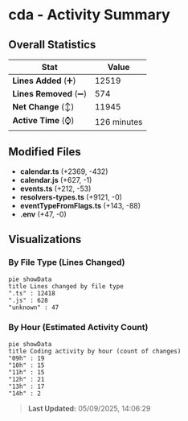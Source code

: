 # cda - Activity Summary 

## Overall Statistics

| Stat                   | Value                                                             |
| ---------------------- | ----------------------------------------------------------------- |
| **Lines Added** (➕)   | 12519                                          |
| **Lines Removed** (➖) | 574                                        |
| **Net Change** (↕)    | 11945                |
| **Active Time** (⌚)   | 126 minutes |


## Modified Files
- **calendar.ts** (+2369, -432)
- **calendar.js** (+627, -1)
- **events.ts** (+212, -53)
- **resolvers-types.ts** (+9121, -0)
- **eventTypeFromFlags.ts** (+143, -88)
- **.env** (+47, -0)

## Visualizations

### By File Type (Lines Changed)

```mermaid
pie showData
title Lines changed by file type
".ts" : 12418
".js" : 628
"unknown" : 47
```

### By Hour (Estimated Activity Count)

```mermaid
pie showData
title Coding activity by hour (count of changes)
"09h" : 19
"10h" : 15
"11h" : 15
"12h" : 21
"13h" : 17
"14h" : 2
```


> **Last Updated:** 05/09/2025, 14:06:29